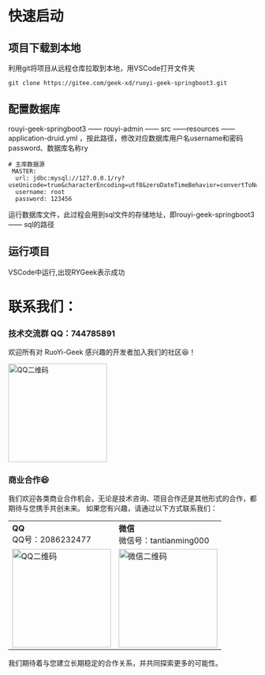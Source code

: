 # 快速启动

## 项目下载到本地

利用git将项目从远程仓库拉取到本地，用VSCode打开文件夹

```
git clone https://gitee.com/geek-xd/ruoyi-geek-springboot3.git
```

## 配置数据库

rouyi-geek-springboot3 —— rouyi-admin —— src ——resources —— application-druid.yml ，按此路径，修改对应数据库用户名username和密码password、数据库名称ry

```
# 主库数据源
 MASTER:
  url: jdbc:mysql://127.0.0.1/ry?useUnicode=true&characterEncoding=utf8&zeroDateTimeBehavior=convertToNull&useSSL=true&serverTimezone=GMT%2B8
  username: root
  password: 123456
```

运行数据库文件，此过程会用到sql文件的存储地址，即rouyi-geek-springboot3 ——  sql的路径

## 运行项目

VSCode中运行,出现RYGeek表示成功

# 联系我们：

### 技术交流群 QQ：744785891

欢迎所有对 RuoYi-Geek 感兴趣的开发者加入我们的社区😆！

<img src="https://foruda.gitee.com/images/1736235208931843340/f1b736ab_9844561.png" alt="QQ二维码" width="200"/>

### 商业合作😆

我们欢迎各类商业合作机会，无论是技术咨询、项目合作还是其他形式的合作，都期待与您携手共创未来。
如果您有兴趣，请通过以下方式联系我们：

<table>
  <tr>
    <td>
      <strong>QQ</strong><br/>
      QQ号：2086232477  
    </td>
    <td>
      <strong>微信</strong><br/>
      微信号：tantianming000  
    </td>
  </tr>
    <tr>
        <td>
            <img src="https://foruda.gitee.com/images/1736318136310918813/b2ebdfc0_9844561.png "qq.png"" alt="QQ二维码" width="200"/>
        </td>
        <td>
              <img src="https://foruda.gitee.com/images/1736318189364714229/a6020034_9844561.png "wx.png"" alt="微信二维码" width="200"/>
        </td>
    </tr>
</table>

我们期待着与您建立长期稳定的合作关系，并共同探索更多的可能性。
